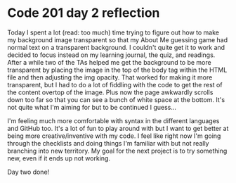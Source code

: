 # Code 201 day 2 reflection

Today I spent a lot (read: too much) time trying to figure out how to make my background image transparent so that my About Me guessing game had normal text on a transparent background. I couldn't quite get it to work and decided to focus instead on my learning journal, the quiz, and readings. After a while two of the TAs helped me get the background to be more transparent by placing the image in the top of the body tag within the HTML file and then adjusting the img opacity. That worked for making it more transparent, but I had to do a lot of fiddling with the code to get the rest of the content overtop of the image. Plus now the page awkwardly scrolls down too far so that you can see a bunch of white space at the bottom. It's not quite what I'm aiming for but to be continued I guess...

I'm feeling much more comfortable with syntax in the different languages and GitHub too. It's a lot of fun to play around with but I want to get better at being more creative/inventive with my code. I feel like right now I'm going through the checklists and doing things I'm familiar with but not really branching into new territory. My goal for the next project is to try something new, even if it ends up not working.

Day two done!
